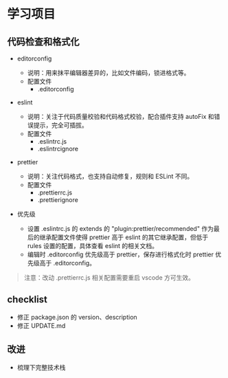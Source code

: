 # 学习项目

## 代码检查和格式化

- editorconfig
  - 说明：用来抹平编辑器差异的，比如文件编码，锁进格式等。
  - 配置文件
    - .editorconfig

- eslint
  - 说明：关注于代码质量校验和代码格式校验，配合插件支持 autoFix 和错误提示，完全可插拔。
  - 配置文件
    - .eslintrc.js
    - .eslintrcignore

- prettier
  - 说明：关注代码格式，也支持自动修复，规则和 ESLint 不同。
  - 配置文件
    - .prettierrc.js
    - .prettierignore

- 优先级
  - 设置 .eslintrc.js 的 extends 的 "plugin:prettier/recommended" 作为最后的继承配置文件使得 prettier 高于 eslint 的其它继承配置，但低于 rules 设置的配置，具体查看 eslint 的相关文档。
  - 编辑时 .editorconfig 优先级高于 prettier，保存进行格式化时 prettier 优先级高于 .editorconfig。

> 注意：改动 .prettierrc.js 相关配置需要重启 vscode 方可生效。

## checklist

- 修正 package.json 的 version、description
- 修正 UPDATE.md

## 改进

- 梳理下完整技术栈
